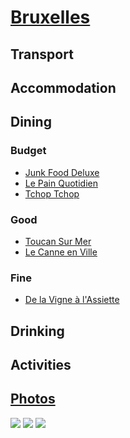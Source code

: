 # [Bruxelles](http://en.wikipedia.org/wiki/Brussels)

## Transport

## Accommodation

## Dining

### Budget

* [Junk Food Deluxe](http://www.junkfooddeluxe.com/)
* [Le Pain Quotidien](http://www.lepainquotidien.be/)
* [Tchop Tchop](http://www.tchop-tchop.be/)

### Good

* [Toucan Sur Mer](http://www.toucanbrasserie.com/toucansurmer-en/index.html)
* [Le Canne en Ville](http://www.lacanneenville.be)

### Fine

* [De la Vigne à l'Assiette](http://sites.resto.com/delavignealassiette/)

## Drinking

## Activities

## [Photos](http://www.flickr.com/photos/dylane/sets/72157629919030590/)

![](http://farm8.staticflickr.com/7080/7226693744_a81368367c_m.jpg)
![](http://farm3.staticflickr.com/2645/5758410951_ee07ddd5e2_m.jpg)
![](http://farm4.staticflickr.com/3017/5755677705_79017760bb_m.jpg)
